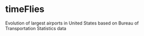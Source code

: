 # timeFlies
Evolution of largest airports in United States based on Bureau of Transportation Statistics data
